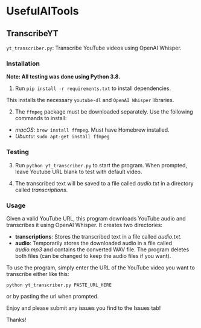 # UsefulAITools

## TranscribeYT
```yt_transcriber.py```: Transcribe YouTube videos using OpenAI Whisper.

### Installation 
**Note: All testing was done using Python 3.8.**
1. Run ```pip install -r requirements.txt``` to install dependencies.
 
This installs the necessary `youtube-dl` and `OpenAI Whisper` libraries.

2. The `ffmpeg` package must be downloaded separately. Use the following commands to install:
- *macOS*: ```brew install ffmpeg```. Must have Homebrew installed.
- *Ubuntu*: ```sudo apt-get install ffmpeg```

### Testing
3. Run ```python yt_transcriber.py``` to start the program. When prompted, leave 
Youtube URL blank to test with default video.

4. The transcribed text will be saved to a file called *audio.txt* in 
a directory called *transcriptions*.

### Usage
Given a valid YouTube URL, this program downloads YouTube audio and transcribes it using OpenAI Whisper. It creates two directories: 
- **transcriptions**: Stores the transcribed text in a file called *audio.txt*.
- **audio**: Temporarily stores the downloaded audio in a file called *audio.mp3* and contains the converted WAV file. 
The program deletes both files (can be changed to keep the audio files if you want).

To use the program, simply enter the URL of the YouTube video you want to transcribe either like this:

```python yt_transcriber.py PASTE_URL_HERE```

or by pasting the url when prompted.

Enjoy and please submit any issues you find to the Issues tab!

Thanks!
